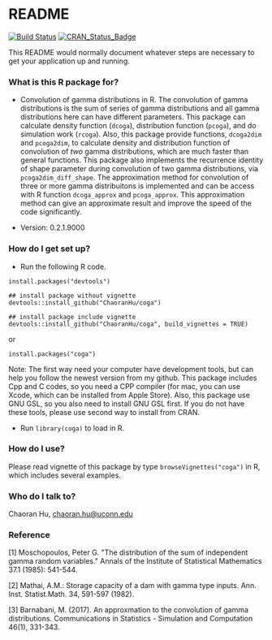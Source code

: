 # README #

[![Build Status](https://travis-ci.org/ChaoranHu/coga.svg?branch=master)](https://travis-ci.org/ChaoranHu/coga) [![CRAN\_Status\_Badge](http://www.r-pkg.org/badges/version/coga)](https://cran.r-project.org/package=coga)

This README would normally document whatever steps are necessary to get your application up and running.

### What is this R package for? ###

* Convolution of gamma distributions in R. The convolution of gamma distributions is the sum of series of gamma distributions and all gamma distributions here can have different parameters. This package can calculate density function (`dcoga`), distribution function (`pcoga`), and do simulation work (`rcoga`). Also, this package provide functions, `dcoga2dim` and `pcoga2dim`, to calculate density and distribution function of convolution of *two* gamma distributions, which are much faster than general functions. This package also implements the recurrence identity of shape parameter during convolution of two gamma distributions, via `pcoga2dim_diff_shape`. The approximation method for convolution of three or more gamma distribuitons is implemented and can be access with R function `dcoga_approx` and `pcoga_approx`. This approximation method can give an approximate result and improve the speed of the code significantly.

* Version: 0.2.1.9000

### How do I get set up? ###

* Run the following R code.

```
install.packages("devtools")

## install package without vignette
devtools::install_github("ChaoranHu/coga")

## install package include vignette
devtools::install_github("ChaoranHu/coga", build_vignettes = TRUE)
```

or

```
install.packages("coga")
```

Note: The first way need your computer have development tools, but can help you follow the newest version from my github. This package includes Cpp and C codes, so you need a CPP compiler (for mac, you can use Xcode, which can be installed from Apple Store). Also, this package use GNU GSL, so you also need to install GNU GSL first. If you do not have these tools, please use second way to install from CRAN.

* Run `library(coga)` to load in R.

### How do I use? ###

Please read vignette of this package by type `browseVignettes("coga")` in R, which includes several examples.

### Who do I talk to? ###

Chaoran Hu, <chaoran.hu@uconn.edu>

### Reference ###

[1] Moschopoulos, Peter G. "The distribution of the sum of independent gamma random variables." Annals of the Institute of Statistical Mathematics 37.1 (1985): 541-544.

[2] Mathai, A.M.: Storage capacity of a dam with gamma type inputs. Ann. Inst. Statist.Math. 34, 591-597 (1982).

[3] Barnabani, M. (2017). An approxmation to the convolution of gamma distributions. Communications in Statistics - Simulation and Computation 46(1), 331-343.

